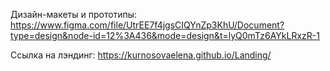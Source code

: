 Дизайн-макеты и прототипы:
https://www.figma.com/file/UtrEE7f4jgsCIQYnZp3KhU/Document?type=design&node-id=12%3A436&mode=design&t=lyQ0mTz6AYkLRxzR-1

Ссылка на лэндинг:
https://kurnosovaelena.github.io/Landing/